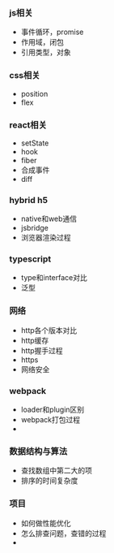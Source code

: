 ### js相关
* 事件循环，promise
* 作用域，闭包
* 引用类型，对象

### css相关
* position
* flex

### react相关
* setState
* hook
* fiber
* 合成事件
* diff

### hybrid h5
* native和web通信
* jsbridge
* 浏览器渲染过程

### typescript
* type和interface对比
* 泛型

### 网络
* http各个版本对比
* http缓存
* http握手过程
* https
* 网络安全

### webpack
* loader和plugin区别
* webpack打包过程
* 

### 数据结构与算法
* 查找数组中第二大的项
* 排序的时间复杂度

### 项目
* 如何做性能优化
* 怎么排查问题，查错的过程
* 

